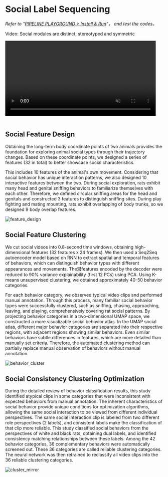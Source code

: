 # Social Label Sequencing
*Refer to “[PIPELINE PLAYGROUND > Install & Run](../../安装示例流程代码/pipeline_playground_installation/)”， and test the codes。*


<div class="video-item">
    <p class="video-legend">Video: Social modules are distinct, stereotyped and symmetric</p>
    <video controls muted playsinline style="width: 480px;" data-src="../../../assets/hls_videos/VideoS5_social_modules_24090117/playlist.m3u8"></video>
</div>

<br>

## Social Feature Design
Obtaining the long-term body coordinate points of two animals provides the foundation for exploring animal social types through their trajectory changes. Based on these coordinate points, we designed a series of features (32 in total) to better showcase social characteristics.

This includes 10 features of the animal's own movement. Considering that social behavior has unique interaction patterns, we also designed 10 interactive features between the two. During social exploration, rats exhibit many head and genital sniffing behaviors to familiarize themselves with each other. Therefore, we defined circular sniffing areas for the head and genitals and constructed 3 features to distinguish sniffing sites. During play fighting and mating mounting, rats exhibit overlapping of body trunks, so we designed 9 body overlap features.

![feature_design](../../../assets/images/social_feature_design.jpg)

## Social Feature Clustering
We cut social videos into 0.8-second time windows, obtaining high-dimensional features (32 features x 24 frames). We then used a Seq2Seq autoencoder model based on RNN to extract spatial and temporal features of behaviors, which can distinguish behavior types with different appearances and movements. The潜features encoded by the decoder were reduced to 90% variance explainability (first 12 PCs) using PCA. Using K-means unsupervised clustering, we obtained approximately 40-50 behavior categories.

For each behavior category, we observed typical video clips and performed manual annotation. Through this process, many familiar social behavior types were successfully clustered, such as sniffing, chasing, approaching, leaving, and playing, comprehensively covering rat social patterns. By projecting behavior categories in a two-dimensional UMAP space, we constructed a more visualizable social behavior atlas. In the UMAP social atlas, different major behavior categories are separated into their respective regions, with adjacent regions showing similar behaviors. Even similar behaviors have subtle differences in features, which are more detailed than manually set criteria. Therefore, the automated clustering method can partially replace manual observation of behaviors without manual annotation.

![behavior_cluster](../../../assets/images/kmeans_cluster.jpg)

## Social Consistency Clustering Optimization
During the detailed review of behavior classification results, this study identified atypical clips in some categories that were inconsistent with expected behaviors from manual annotation. The inherent characteristics of social behavior provide unique conditions for optimization algorithms, allowing the same social interaction to be viewed from different individual perspectives. The same social interaction clip is labeled from two different role perspectives (2 labels), and consistent labels make the classification of that clip more reliable. This study classified social behaviors from the perspectives of white and black rats, obtaining dual labels, and identified consistency matching relationships between these labels. Among the 42 behavior categories, 36 complementary behaviors were automatically screened out. These 36 categories are called reliable clustering categories. The neural network was then retrained to reclassify all video clips into the 36 reliable clustering categories.

![cluster_mirror](../../../assets/images/cluster_mirror.jpg)

<script src="../../../assets/js/hls.js" defer></script>
<script src="../../../assets/js/video-player.js" defer></script>
